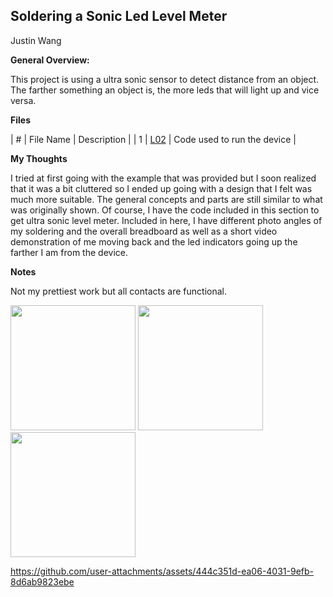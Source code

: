 ## Soldering a Sonic Led Level Meter

Justin Wang

 **General Overview:**

This project is using a ultra sonic sensor to detect distance from an object. The farther something an object is, the more leds that will light up and vice versa.


**Files**

| # | File Name | Description |
| 1 | [L02](./UltraSonic.ino) | Code used to run the device |
 
**My Thoughts**


I tried at first going with the example that was provided but I soon realized that it was a bit cluttered so I ended up going with a design that I felt was much more suitable. The general concepts and parts are still similar to what was originally shown. Of course, I have the code included in this section to get ultra sonic level meter. Included in here, I have different photo angles of my soldering and the overall breadboard as well as a short video demonstration of me moving back and the led indicators going up the farther I am from the device. 

  **Notes**
  
  Not my prettiest work but all contacts are functional.


<img src= "https://github.com/user-attachments/assets/f3e866f3-f568-409c-bd03-cda274f73ed2" width = 200>

 <img src= "https://github.com/user-attachments/assets/06fb0ec1-58b6-4a54-ab4c-c7b3cd578588" width = 200>
 


<img src=  "https://github.com/user-attachments/assets/74beb64f-31f7-4a8d-80ab-f16ba673b3f0" width = 200>



https://github.com/user-attachments/assets/444c351d-ea06-4031-9efb-8d6ab9823ebe

